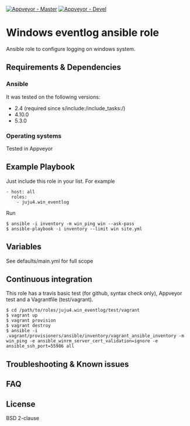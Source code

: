 [![Appveyor - Master](https://ci.appveyor.com/api/projects/status/wkfgsgtu75lecei7/branch/master?svg=true)](https://ci.appveyor.com/project/juju4/ansible-win-eventlog/branch/master)
[![Appveyor - Devel](https://ci.appveyor.com/api/projects/status/wkfgsgtu75lecei7/branch/devel?svg=true)](https://ci.appveyor.com/project/juju4/ansible-win-eventlog/branch/devel)

# Windows eventlog ansible role

Ansible role to configure logging on windows system.

## Requirements & Dependencies

### Ansible
It was tested on the following versions:
 * 2.4 (required since s/include:/include_tasks:/)
 * 4.10.0
 * 5.3.0

### Operating systems

Tested in Appveyor

## Example Playbook

Just include this role in your list.
For example

```
- host: all
  roles:
    - juju4.win_eventlog
```

Run
```
$ ansible -i inventory -m win_ping win --ask-pass
$ ansible-playbook -i inventory --limit win site.yml
```

## Variables

See defaults/main.yml for full scope

## Continuous integration

This role has a travis basic test (for github, syntax check only), Appveyor test and a Vagrantfile (test/vagrant).

```
$ cd /path/to/roles/juju4.win_eventlog/test/vagrant
$ vagrant up
$ vagrant provision
$ vagrant destroy
$ ansible -i .vagrant/provisioners/ansible/inventory/vagrant_ansible_inventory -m win_ping -e ansible_winrm_server_cert_validation=ignore -e ansible_ssh_port=55986 all
```

## Troubleshooting & Known issues

## FAQ

## License

BSD 2-clause
